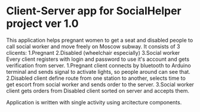 # Client-Server app for SocialHelper project ver 1.0
   This application helps pregnant women to get a seat and disabled people to call social worker and move freely on Moscow subway.
    It consists of 3 clicents:
        1.Pregnant
        2.Disabled (wheelchair especially)
        3.Social worker
Every client registers with login and password to use it's account and gets verification from server.
    1.Pregnant client connects by bluetooth to Arduino terminal and sends signal to activate lights, so people around can see that.
    2.Disabled client define route from one station to another, selects time to get escort from social worker and sends order to the server.
    3.Social worker client gets orders from Disabled client sorted on server and accepts them.
    
Application is written with single activity using arcitecture components.
